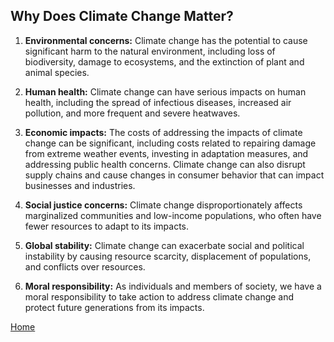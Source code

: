 ## Why Does Climate Change Matter?
1) **Environmental concerns:** Climate change has the potential to cause significant harm to the natural environment, including loss of biodiversity, damage to ecosystems, and the extinction of plant and animal species.

2) **Human health:** Climate change can have serious impacts on human health, including the spread of infectious diseases, increased air pollution, and more frequent and severe heatwaves.

3) **Economic impacts:** The costs of addressing the impacts of climate change can be significant, including costs related to repairing damage from extreme weather events, investing in adaptation measures, and addressing public health concerns. Climate change can also disrupt supply chains and cause changes in consumer behavior that can impact businesses and industries.

4) **Social justice concerns:** Climate change disproportionately affects marginalized communities and low-income populations, who often have fewer resources to adapt to its impacts.

5) **Global stability:** Climate change can exacerbate social and political instability by causing resource scarcity, displacement of populations, and conflicts over resources.

6) **Moral responsibility:** As individuals and members of society, we have a moral responsibility to take action to address climate change and protect future generations from its impacts.

[Home](https://anl059.github.io/syn1-climate-change/index.html)
